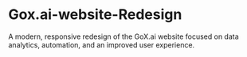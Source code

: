 # Gox.ai-website-Redesign
A modern, responsive redesign of the GoX.ai website focused on data analytics, automation, and an improved user experience.
